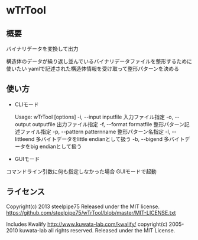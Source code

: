 # wTrTool

## 概要

バイナリデータを変換して出力

構造体のデータが繰り返し並んでいるバイナリデータファイルを整形するために使いたい
yamlで記述された構造体情報を受け取って整形パターンを決める

## 使い方

* CLIモード

	Usage: wTrTool [options]
	    -i, --input inputfile            入力ファイル指定
	    -o, --output outputfile          出力ファイル指定
	    -f, --format formatfile          整形パターン記述ファイル指定
	    -p, --pattern patternname        整形パターン名指定
	    -l, --littleend                  多バイトデータをlittle endianとして扱う
	    -b, --bigend                     多バイトデータをbig endianとして扱う

* GUIモード

コマンドライン引数に何も指定しなかった場合 GUIモードで起動

## ライセンス

Copyright(c) 2013 steelpipe75
Released under the MIT license.
https://github.com/steelpipe75/wTrTool/blob/master/MIT-LICENSE.txt


Includes Kwalify
http://www.kuwata-lab.com/kwalify/
copyright(c) 2005-2010 kuwata-lab all rights reserved.
Released under the MIT License.
